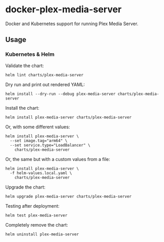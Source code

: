 # docker-plex-media-server

Docker and Kubernetes support for running Plex Media Server.

## Usage

### Kubernetes & Helm

Validate the chart:

`helm lint charts/plex-media-server`

Dry run and print out rendered YAML:

`helm install --dry-run --debug plex-media-server charts/plex-media-server`

Install the chart:

`helm install plex-media-server charts/plex-media-server`

Or, with some different values:

```
helm install plex-media-server \
  --set image.tag="arm64" \
  --set service.type="LoadBalancer" \
    charts/plex-media-server
```

Or, the same but with a custom values from a file:

```
helm install plex-media-server \
  -f helm-values.local.yaml \
    charts/plex-media-server
```

Upgrade the chart:

`helm upgrade plex-media-server charts/plex-media-server`

Testing after deployment:

`helm test plex-media-server`

Completely remove the chart:

`helm uninstall plex-media-server`
